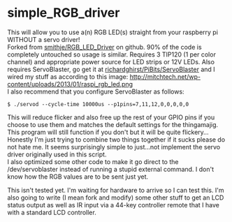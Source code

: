 simple_RGB_driver
=================

This will allow you to use a(n) RGB LED(s) straight from your raspberry pi WITHOUT a servo driver!<br />
Forked from [smithje/RGB_LED_Driver](https://github.com/smithje/RGB_LED_Driver) on github. 90% of the code is completely untouched so usage is similar.
Requires 3 TIP120 (1 per color channel) and appropriate power source for LED strips or 12V LEDs.
Also requires ServoBlaster, go get it at [richardghirst/PiBits/ServoBlaster](https://github.com/richardghirst/PiBits/ServoBlaster) and I wired my stuff as according to this image: http://mitchtech.net/wp-content/uploads/2013/01/raspi_rgb_led.png<br />
I also recommend that you configure ServoBlaster as follows:
```
$ ./servod --cycle-time 10000us --p1pins=7,11,12,0,0,0,0,0
```
This will reduce flicker and also free up the rest of your GPIO pins if you choose to use them and matches the default settings for the thingamajig. This program will still function if you don't but it will be quite flickery…<br />
Honestly I'm just trying to combine two things together if it sucks please do not hate me. It seems surprisingly simple to just...not implement the servo driver originally used in this script.<br />
I also optimized some other code to make it go direct to the /dev/servoblaster instead of running a stupid external command.
I don't know how the RGB values are to be sent just yet.

This isn't tested yet. I'm waiting for hardware to arrive so I can test this. I'm also going to write (I mean fork and modify) some other stuff to get an LCD status output as well as IR input via a 44-key controller remote that I have with a standard LCD controller.
